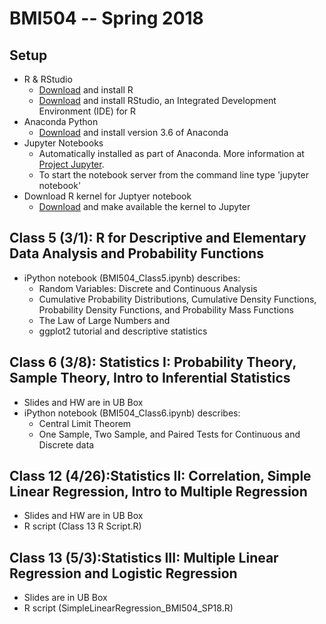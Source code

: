 
# BMI504 -- Spring 2018

## Setup
* R & RStudio
    * [Download](https://cloud.r-project.org/) and install R
    * [Download](https://www.rstudio.com/products/rstudio/download/#download) and install RStudio, an Integrated Development Environment (IDE) for R
* Anaconda Python
    * [Download](https://www.anaconda.com/download/) and install version 3.6 of Anaconda
* Jupyter Notebooks
    * Automatically installed as part of Anaconda. More information at [Project Jupyter](http://jupyter.org/).
    * To start the notebook server from the command line type 'jupyter notebook' 
* Download R kernel for Juptyer notebook
    * [Download](https://irkernel.github.io/installation/) and make available the kernel to Jupyter

## Class 5 (3/1): R for Descriptive and Elementary Data Analysis and Probability Functions
* iPython notebook (BMI504_Class5.ipynb) describes:
    * Random Variables: Discrete and Continuous Analysis
    * Cumulative Probability Distributions, Cumulative Density Functions, Probability Density Functions, and Probability Mass Functions
    * The Law of Large Numbers and
    * ggplot2 tutorial and descriptive statistics

## Class 6 (3/8): Statistics I: Probability Theory, Sample Theory, Intro to Inferential Statistics
* Slides and HW are in UB Box
*  iPython notebook (BMI504_Class6.ipynb) describes:
    * Central Limit Theorem
    * One Sample, Two Sample, and Paired Tests for Continuous and Discrete data

## Class 12 (4/26):Statistics II: Correlation, Simple Linear Regression, Intro to Multiple Regression
* Slides and HW are in UB Box
* R script (Class 13 R Script.R)

## Class 13 (5/3):Statistics III: Multiple Linear Regression and Logistic Regression
* Slides are in UB Box
* R script (SimpleLinearRegression_BMI504_SP18.R)
